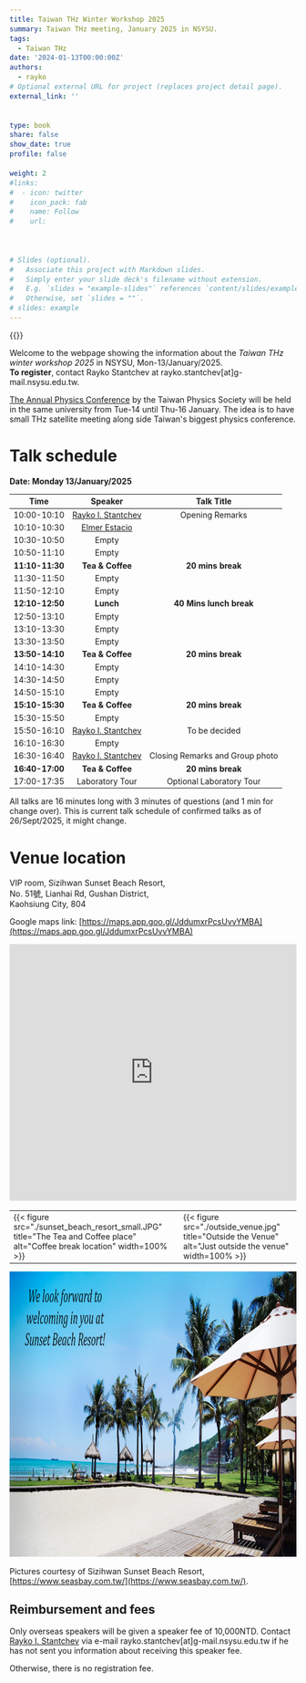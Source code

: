 ```yaml
---
title: Taiwan THz Winter Workshop 2025
summary: Taiwan THz meeting, January 2025 in NSYSU.
tags:
  - Taiwan THz
date: '2024-01-13T00:00:00Z'
authors:
  - rayko
# Optional external URL for project (replaces project detail page).
external_link: ''


type: book
share: false
show_date: true
profile: false

weight: 2
#links:
#  - icon: twitter
#    icon_pack: fab
#    name: Follow
#    url: 



# Slides (optional).
#   Associate this project with Markdown slides.
#   Simply enter your slide deck's filename without extension.
#   E.g. `slides = "example-slides"` references `content/slides/example-slides.md`.
#   Otherwise, set `slides = ""`.
# slides: example
---
```


{{<toc hide_on="xl">}}

Welcome to the webpage showing the information about the *Taiwan THz winter workshop 2025* in NSYSU, Mon-13/January/2025. 
<br>**To register**, contact Rayko Stantchev at rayko.stantchev[at]g-mail.nsysu.edu.tw.

[The Annual Physics Conference](https://tps2025.conf.tw/site/page.aspx?pid=901&sid=1600&lang=en) by the Taiwan Physics Society will be held in the same university from Tue-14 until Thu-16 January. The idea is to have small THz satellite meeting along side Taiwan's biggest physics conference. 


# Talk schedule
**Date: Monday 13/January/2025**


| Time  | Speaker  | Talk Title |
|:---------:|:---------:|:---------:|
| 10:00-10:10 | [Rayko I. Stantchev](/author/rayko-ivanov-stantchev) | Opening Remarks | 
| 10:10-10:30 | [ Elmer Estacio ](https://nip.upd.edu.ph/profiles/elmer-s-estacio/) |   | 
| 10:30-10:50 |  Empty  |   | 
| 10:50-11:10 |  Empty  |   | 
| **11:10-11:30** | **Tea & Coffee** | **20 mins break** | 
| 11:30-11:50 |  Empty  |   | 
| 11:50-12:10 |  Empty  |   | 
| **12:10-12:50** | **Lunch** | **40 Mins lunch break** | 
| 12:50-13:10 |  Empty  |   | 
| 13:10-13:30 |  Empty  |   | 
| 13:30-13:50 |  Empty  |   | 
| **13:50-14:10** | **Tea & Coffee** | **20 mins break** | 
| 14:10-14:30 |  Empty  |   | 
| 14:30-14:50 |  Empty  |   | 
| 14:50-15:10 |  Empty  |   | 
| **15:10-15:30** | **Tea & Coffee** | **20 mins break** | 
| 15:30-15:50 |  Empty  |   | 
| 15:50-16:10 | [Rayko I. Stantchev](/author/rayko-ivanov-stantchev) | To be decided | 
| 16:10-16:30 |  Empty  |   | 
| 16:30-16:40 | [Rayko I. Stantchev](/author/rayko-ivanov-stantchev) | Closing Remarks and Group photo | 
| **16:40-17:00** | **Tea & Coffee** | **20 mins break** | 
| 17:00-17:35 | Laboratory Tour | Optional Laboratory Tour | 





All talks are 16 minutes long with 3 minutes of questions (and 1 min for change over).
This is current talk schedule of confirmed talks as of 26/Sept/2025, it might change.







# Venue location

VIP room, Sizihwan Sunset Beach Resort, <br>
No. 51號, Lianhai Rd, Gushan District, <br>
Kaohsiung City, 804 <br>

Google maps link: [https://maps.app.goo.gl/JddumxrPcsUvvYMBA](https://maps.app.goo.gl/JddumxrPcsUvvYMBA)

<iframe class="map" src="https://www.google.com/maps/embed?pb=!1m18!1m12!1m3!1d3682.7751381598337!2d120.26219631095239!3d22.624870630966807!2m3!1f0!2f0!3f0!3m2!1i1024!2i768!4f13.1!3m3!1m2!1s0x346e0408391921ab%3A0xa2079f8580985bf2!2sSunset%20Beach%20Resort!5e0!3m2!1sen!2stw!4v1714029123518!5m2!1sen!2stw" width="100%" height="450px" style="border:0;" loading="lazy" referrerpolicy="no-referrer-when-downgrade"></iframe>

<table class="table2">
<tr>
  <td>{{< figure src="./sunset_beach_resort_small.JPG" title="The Tea and Coffee place" alt="Coffee break location" width=100% >}} </td>
  <td>{{< figure src="./outside_venue.jpg" title="Outside the Venue" alt="Just outside the venue" width=100% >}} </td>
</tr>

</table>


<img src="./we_welcome_banner_text.jpg" width="100%" height="500" class="reveal">

Pictures courtesy of Sizihwan Sunset Beach Resort, [https://www.seasbay.com.tw/](https://www.seasbay.com.tw/).


## Reimbursement and fees

Only overseas speakers will be given a speaker fee of 10,000NTD. Contact [Rayko I. Stantchev](/author/rayko-ivanov-stantchev) via e-mail rayko.stantchev[at]g-mail.nsysu.edu.tw if he has not sent you information about receiving this speaker fee.


Otherwise, there is no registration fee.